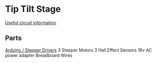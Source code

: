 # Tip Tilt Stage

[Useful circuit information](https://lastminuteengineers.com/a4988-stepper-motor-driver-arduino-tutorial/)

## Parts
[Arduino / Stepper Drivers](https://www.amazon.com/KeeYees-Professional-Printer-Tutorial-Mechanical/dp/B07NRD4HM4/ref=sr_1_9?dchild=1&keywords=arduino+motor+shield&qid=1592512841&sr=8-9)
3 Stepper Motors
3 Hall Effect Sensors
16v AC power adapter
Breadboard
Wires